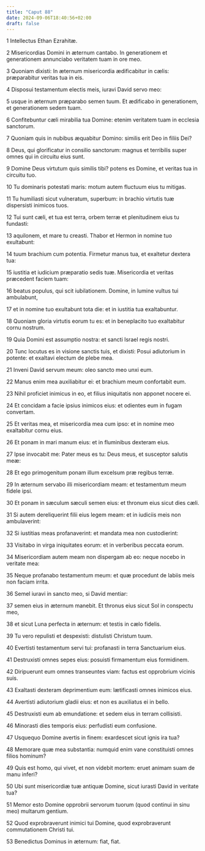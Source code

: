 ```yaml
---
title: "Caput 88"
date: 2024-09-06T18:40:56+02:00
draft: false
---
```




1 Intellectus Ethan Ezrahitæ.

2 Misericordias Domini in æternum cantabo. In generationem et generationem annunciabo veritatem tuam in ore meo.

3 Quoniam dixisti: In æternum misericordia ædificabitur in cælis: præparabitur veritas tua in eis.

4 Disposui testamentum electis meis, iuravi David servo meo:

5 usque in æternum præparabo semen tuum. Et ædificabo in generationem, et generationem sedem tuam.

6 Confitebuntur cæli mirabilia tua Domine: etenim veritatem tuam in ecclesia sanctorum.

7 Quoniam quis in nubibus æquabitur Domino: similis erit Deo in filiis Dei?

8 Deus, qui glorificatur in consilio sanctorum: magnus et terribilis super omnes qui in circuitu eius sunt.

9 Domine Deus virtutum quis similis tibi? potens es Domine, et veritas tua in circuitu tuo.

10 Tu dominaris potestati maris: motum autem fluctuum eius tu mitigas.

11 Tu humiliasti sicut vulneratum, superbum: in brachio virtutis tuæ dispersisti inimicos tuos.

12 Tui sunt cæli, et tua est terra, orbem terræ et plenitudinem eius tu fundasti:

13 aquilonem, et mare tu creasti. Thabor et Hermon in nomine tuo exultabunt:

14 tuum brachium cum potentia. Firmetur manus tua, et exaltetur dextera tua:

15 iustitia et iudicium præparatio sedis tuæ. Misericordia et veritas præcedent faciem tuam:

16 beatus populus, qui scit iubilationem. Domine, in lumine vultus tui ambulabunt,

17 et in nomine tuo exultabunt tota die: et in iustitia tua exaltabuntur.

18 Quoniam gloria virtutis eorum tu es: et in beneplacito tuo exaltabitur cornu nostrum.

19 Quia Domini est assumptio nostra: et sancti Israel regis nostri.

20 Tunc locutus es in visione sanctis tuis, et dixisti: Posui adiutorium in potente: et exaltavi electum de plebe mea.

21 Inveni David servum meum: oleo sancto meo unxi eum.

22 Manus enim mea auxiliabitur ei: et brachium meum confortabit eum.

23 Nihil proficiet inimicus in eo, et filius iniquitatis non apponet nocere ei.

24 Et concidam a facie ipsius inimicos eius: et odientes eum in fugam convertam.

25 Et veritas mea, et misericordia mea cum ipso: et in nomine meo exaltabitur cornu eius.

26 Et ponam in mari manum eius: et in fluminibus dexteram eius.

27 Ipse invocabit me: Pater meus es tu: Deus meus, et susceptor salutis meæ:

28 Et ego primogenitum ponam illum excelsum præ regibus terræ.

29 In æternum servabo illi misericordiam meam: et testamentum meum fidele ipsi.

30 Et ponam in sæculum sæculi semen eius: et thronum eius sicut dies cæli.

31 Si autem dereliquerint filii eius legem meam: et in iudiciis meis non ambulaverint:

32 Si iustitias meas profanaverint: et mandata mea non custodierint:

33 Visitabo in virga iniquitates eorum: et in verberibus peccata eorum.

34 Misericordiam autem meam non dispergam ab eo: neque nocebo in veritate mea:

35 Neque profanabo testamentum meum: et quæ procedunt de labiis meis non faciam irrita.

36 Semel iuravi in sancto meo, si David mentiar:

37 semen eius in æternum manebit. Et thronus eius sicut Sol in conspectu meo,

38 et sicut Luna perfecta in æternum: et testis in cælo fidelis.

39 Tu vero repulisti et despexisti: distulisti Christum tuum.

40 Evertisti testamentum servi tui: profanasti in terra Sanctuarium eius.

41 Destruxisti omnes sepes eius: posuisti firmamentum eius formidinem.

42 Diripuerunt eum omnes transeuntes viam: factus est opprobrium vicinis suis.

43 Exaltasti dexteram deprimentium eum: lætificasti omnes inimicos eius.

44 Avertisti adiutorium gladii eius: et non es auxiliatus ei in bello.

45 Destruxisti eum ab emundatione: et sedem eius in terram collisisti.

46 Minorasti dies temporis eius: perfudisti eum confusione.

47 Usquequo Domine avertis in finem: exardescet sicut ignis ira tua?

48 Memorare quæ mea substantia: numquid enim vane constituisti omnes filios hominum?

49 Quis est homo, qui vivet, et non videbit mortem: eruet animam suam de manu inferi?

50 Ubi sunt misericordiæ tuæ antiquæ Domine, sicut iurasti David in veritate tua?

51 Memor esto Domine opprobrii servorum tuorum (quod continui in sinu meo) multarum gentium.

52 Quod exprobraverunt inimici tui Domine, quod exprobraverunt commutationem Christi tui.

53 Benedictus Dominus in æternum: fiat, fiat.

